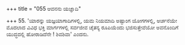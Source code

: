 +++
title = "055 ಆವನನು ಯಜ್ಞಾದಿ"

+++
55. 'ಯಾರನ್ನು ಯಜ್ಞಯಾಗಾದಿಗಳಲ್ಲಿ, ಯಮ ನಿಯಮಾದಿ ಅಷ್ಟಾಂಗ ಯೋಗಗಳಲ್ಲಿ, ಅರ್ಚನೆಯೇ ಮೊದಲಾದ ವಿವಿಧ ಭಕ್ತಿ ಮಾರ್ಗಗಳಲ್ಲಿ ಸರ್ವಜೀವ ಚೈತನ್ಯ ರೂಪಿಯೆಂದು ಭಜಿಸುತ್ತೇವೆಯೋ ಅವನೊಂದಿಗೆ ಯುದ್ಧದಲ್ಲಿ ಹೋರಾಡಿದೆನೇ ! ಶಿವಶಿವಾ' ಎಂದನು.